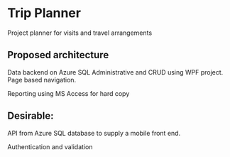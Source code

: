 # Trip Planner
Project planner for visits and travel arrangements

## Proposed architecture
Data backend on Azure SQL
Administrative and CRUD using WPF project. Page based navigation.

Reporting using MS Access for hard copy

## Desirable:
API from Azure SQL database to supply a mobile front end.

Authentication and validation


